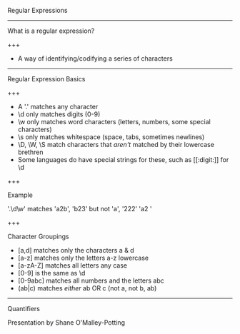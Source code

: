Regular Expressions

---

What is a regular expression?

+++

* A way of identifying/codifying a series of characters

---

Regular Expression Basics

+++

* A '.' matches any character
* \d only matches digits (0-9)
* \w only matches word characters (letters, numbers, some special characters)
* \s only matches whitespace (space, tabs, sometimes newlines)
* \D, \W, \S match characters that _aren't_ matched by their lowercase brethren
* Some languages do have special strings for these, such as [[:digit:]] for \d

+++

Example

'.\d\w' matches 'a2b', 'b23' but not 'a', '222' 'a2 '

+++

Character Groupings

* [a,d] matches only the characters a & d
* [a-z] matches only the letters a-z lowercase
* [a-zA-Z] matches all letters any case
* [0-9] is the same as \d
* [0-9abc] matches all numbers and the letters abc
* (ab|c) matches _either_ ab OR c (not a, not b, ab)

---

Quantifiers


Presentation by Shane O'Malley-Potting
